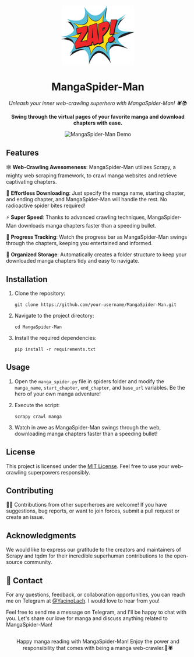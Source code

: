 <p align="center">
  <img src="mangaspiderman_logo.png" alt="MangaSpider-Man Logo" width="200">
</p>

<h1 align="center">MangaSpider-Man</h1>

<p align="center">
  <em>Unleash your inner web-crawling superhero with MangaSpider-Man! 🕷️📚</em>
</p>

<p align="center">
  <strong>Swing through the virtual pages of your favorite manga and download chapters with ease.</strong>
</p>

<p align="center">
  <img src="demo.gif" alt="MangaSpider-Man Demo" width="600">
</p>

## Features

🕸️ **Web-Crawling Awesomeness**: MangaSpider-Man utilizes Scrapy, a mighty web scraping framework, to crawl manga websites and retrieve captivating chapters.

📖 **Effortless Downloading**: Just specify the manga name, starting chapter, and ending chapter, and MangaSpider-Man will handle the rest. No radioactive spider bites required!

⚡️ **Super Speed**: Thanks to advanced crawling techniques, MangaSpider-Man downloads manga chapters faster than a speeding bullet.

🔄 **Progress Tracking**: Watch the progress bar as MangaSpider-Man swings through the chapters, keeping you entertained and informed.

📁 **Organized Storage**: Automatically creates a folder structure to keep your downloaded manga chapters tidy and easy to navigate.

## Installation

1. Clone the repository:

   ```shell
   git clone https://github.com/your-username/MangaSpider-Man.git
   ```

2. Navigate to the project directory:

   ```shell
   cd MangaSpider-Man
   ```

3. Install the required dependencies:

   ```shell
   pip install -r requirements.txt
   ```

## Usage

1. Open the `manga_spider.py` file in spiders folder and modify the `manga_name`, `start_chapter`, `end_chapter`, and `base_url` variables. Be the hero of your own manga adventure!

2. Execute the script:

   ```shell
   scrapy crawl manga
   ```

3. Watch in awe as MangaSpider-Man swings through the web, downloading manga chapters faster than a speeding bullet!

## License

This project is licensed under the [MIT License](LICENSE). Feel free to use your web-crawling superpowers responsibly.

## Contributing

🦸‍♂️ Contributions from other superheroes are welcome! If you have suggestions, bug reports, or want to join forces, submit a pull request or create an issue.

## Acknowledgments

We would like to express our gratitude to the creators and maintainers of Scrapy and tqdm for their incredible superhuman contributions to the open-source community.

## 📧 Contact

For any questions, feedback, or collaboration opportunities, you can reach me on Telegram at <a href="https://t.me/YacinoLach" target="_blank">@YacinoLach</a>. I would love to hear from you!

Feel free to send me a message on Telegram, and I'll be happy to chat with you. Let's share our love for manga and discuss anything related to MangaSpider-Man!

##
<p align="center">
  Happy manga reading with MangaSpider-Man! Enjoy the power and responsibility that comes with being a manga web-crawler.🚀🕷️
</p>
